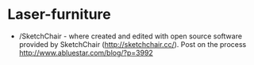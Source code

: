 Laser-furniture
===============

* /SketchChair - where created and edited with open source software provided by SketchChair (http://sketchchair.cc/). Post on the process http://www.abluestar.com/blog/?p=3992 
